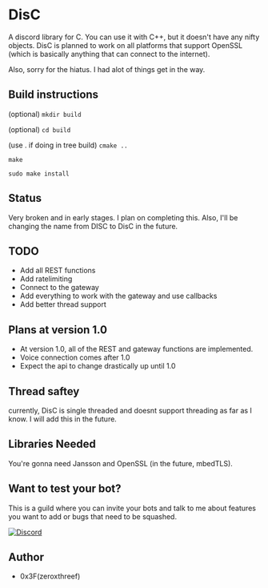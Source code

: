 # DisC
A discord library for C. You can use it with C++, but it doesn't have any nifty objects. DisC is planned to work on all platforms that support OpenSSL (which is basically anything that can connect to the internet).

Also, sorry for the hiatus. I had alot of things get in the way.

## Build instructions
(optional) `mkdir build`

(optional) `cd build`

(use . if doing in tree build) `cmake ..`

`make`

`sudo make install`

## Status
Very broken and in early stages. I plan on completing this.
Also, I'll be changing the name from DISC to DisC in the future.

## TODO
* Add all REST functions
* Add ratelimiting
* Connect to the gateway
* Add everything to work with the gateway and use callbacks
* Add better thread support

## Plans at version 1.0
* At version 1.0, all of the REST and gateway functions are implemented.
* Voice connection comes after 1.0
* Expect the api to change drastically up until 1.0

## Thread saftey
currently, DisC is single threaded and doesnt support threading as far as I know. I will add this in the future.

## Libraries Needed
You're gonna need Jansson and OpenSSL (in the future, mbedTLS).

## Want to test your bot?
This is a guild where you can invite your bots and talk to me about features you want to add or bugs that need to be squashed.

[![Discord ](https://discordapp.com/api/guilds/263823960116953088/embed.png?style=banner1)](https://discord.gg/nSa7n8v)

## Author
* 0x3F(zeroxthreef)
